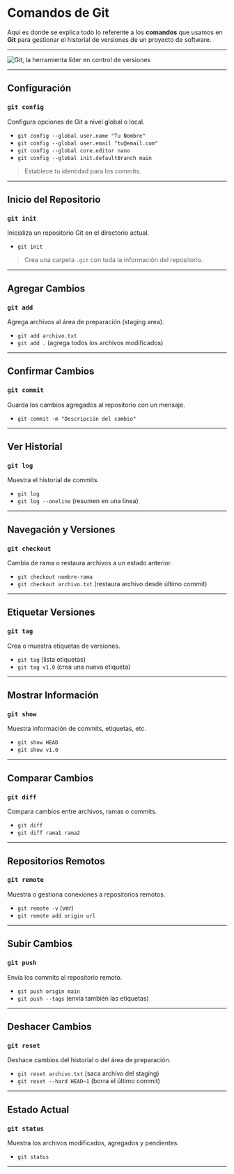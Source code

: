 # Comandos de Git
Aquí es donde se explica todo lo referente a los **comandos** que usamos en **Git** para gestionar el historial de versiones de un proyecto de software.  

---

![Git, la herramienta líder en control de versiones](https://tincode-django.s3.amazonaws.com/media/uploads/2022/07/15/introduccion-a-git-para-principiantes-1.gif)

---

## Configuración

### `git config`
Configura opciones de Git a nivel global o local.

- `git config --global user.name "Tu Nombre"`  
- `git config --global user.email "tu@email.com"` 
- `git config --global core.editor nano`
- `git config --global init.defaultBranch main`

> Establece tu identidad para los commits.

---

## Inicio del Repositorio

### `git init`
Inicializa un repositorio Git en el directorio actual.

- `git init`

> Crea una carpeta `.git` con toda la información del repositorio.

---

## Agregar Cambios

### `git add`
Agrega archivos al área de preparación (staging area).

- `git add archivo.txt`  
- `git add .` (agrega todos los archivos modificados)

---

## Confirmar Cambios

### `git commit`
Guarda los cambios agregados al repositorio con un mensaje.

- `git commit -m "Descripción del cambio"`

---

## Ver Historial

### `git log`
Muestra el historial de commits.

- `git log`  
- `git log --oneline` (resumen en una línea)

---

## Navegación y Versiones

### `git checkout`
Cambia de rama o restaura archivos a un estado anterior.

- `git checkout nombre-rama`  
- `git checkout archivo.txt` (restaura archivo desde último commit)

---

## Etiquetar Versiones

### `git tag`
Crea o muestra etiquetas de versiones.

- `git tag` (lista etiquetas)  
- `git tag v1.0` (crea una nueva etiqueta)

---

## Mostrar Información

### `git show`
Muestra información de commits, etiquetas, etc.

- `git show HEAD`  
- `git show v1.0`

---

## Comparar Cambios

### `git diff`
Compara cambios entre archivos, ramas o commits.

- `git diff`  
- `git diff rama1 rama2`

---

## Repositorios Remotos

### `git remote`
Muestra o gestiona conexiones a repositorios remotos.

- `git remote -v` (ver)  
- `git remote add origin url`

---

## Subir Cambios

### `git push`
Envía los commits al repositorio remoto.

- `git push origin main`  
- `git push --tags` (envía también las etiquetas)

---

## Deshacer Cambios

### `git reset`
Deshace cambios del historial o del área de preparación.

- `git reset archivo.txt` (saca archivo del staging)  
- `git reset --hard HEAD~1` (borra el último commit)

---

## Estado Actual

### `git status`
Muestra los archivos modificados, agregados y pendientes.

- `git status`

---

